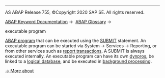   

* * *

AS ABAP Release 755, ©Copyright 2020 SAP SE. All rights reserved.

[ABAP Keyword Documentation](javascript:call_link\('abenabap.htm'\)) →  [ABAP Glossary](javascript:call_link\('abenabap_glossary.htm'\)) → 

executable program

[ABAP program](javascript:call_link\('abenabap_program_glosry.htm'\) "Glossary Entry") that can be executed using the [SUBMIT](javascript:call_link\('abapsubmit.htm'\)) statement. An executable program can be started via System → Services → Reporting, or from other services such as [report transactions](javascript:call_link\('abenreport_transaction_glosry.htm'\) "Glossary Entry"). A SUBMIT is always executed internally. An executable program can have its own [dynpros](javascript:call_link\('abendynpro_glosry.htm'\) "Glossary Entry"), be linked to a [logical database](javascript:call_link\('abenlogical_data_base_glosry.htm'\) "Glossary Entry"), and be executed in [background processing](javascript:call_link\('abenbackround_processing_glosry.htm'\) "Glossary Entry").

[→ More about](javascript:call_link\('abapreport.htm'\))